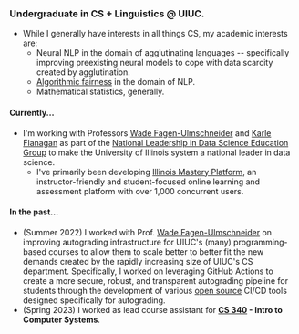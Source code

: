 ### Undergraduate in CS + Linguistics @ UIUC.

- While I generally have interests in all things CS, my academic interests are:
  - Neural NLP in the domain of agglutinating languages -- specifically improving preexisting neural models to cope with data scarcity created by agglutination.
  - [Algorithmic fairness](https://github.com/uclanlp/awesome-fairness-papers) in the domain of NLP.
  - Mathematical statistics, generally.

#### Currently...
- I'm working with Professors [Wade Fagen-Ulmschneider](https://waf.cs.illinois.edu/) and [Karle Flanagan](https://kflan.stat.illinois.edu/) as part of the [National Leadership in Data Science Education Group](https://provost.illinois.edu/about/initiatives/investment-for-growth-program/fy24-funded-programs/) to make the University of Illinois system a national leader in data science.
  - I've primarily been developing [Illinois Mastery Platform](https://mastery.cs.illinois.edu/platform/course/DISCOVERY/), an instructor-friendly and student-focused online learning and assessment platform with over 1,000 concurrent users.

#### In the past...
- (Summer 2022) I worked with Prof. [Wade Fagen-Ulmschneider](https://waf.cs.illinois.edu/) on improving autograding infrastructure for UIUC's (many) programming-based courses to allow them to scale better to better fit the new demands created by the rapidly increasing size of UIUC's CS department. Specifically, I worked on leveraging GitHub Actions to create a more secure, robust, and transparent autograding pipeline for students through the development of various [open source](https://github.com/illinois/autograding) CI/CD tools designed specifically for autograding.
- (Spring 2023) I worked as lead course assistant for **[CS 340](https://courses.engr.illinois.edu/cs340/fa2022) - Intro to Computer Systems**.
